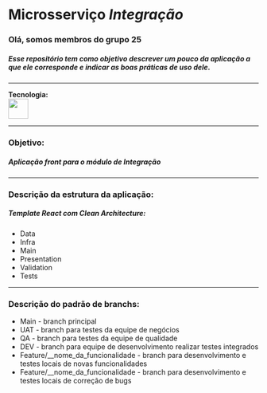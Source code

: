 # Microsserviço <i>Integração</i>

<h3>Olá, somos membros do grupo 25</h3>

<h5>
Esse repositório tem como objetivo descrever um pouco da aplicação a que ele corresponde e indicar as boas práticas de uso dele.
</h5>

<hr>

<b>Tecnologia:</b>
<br/>
<img src="https://cdn.jsdelivr.net/gh/devicons/devicon@latest/icons/react/react-original-wordmark.svg" width="40" height="40" />
          
<hr>
<h3>Objetivo:</h3>
<h5>Aplicação front para o módulo de <i>Integração</i></h5>

<hr>
<h3>Descrição da estrutura da aplicação:</h3>
<h5>Template React com Clean Architecture:</h5>
<ul>
    <li>Data</li>
    <li>Infra</li>
    <li>Main</li>
    <li>Presentation</li>
    <li>Validation</li>
    <li>Tests</li>
</ul>

<hr>
<h3>Descrição do padrão de branchs:</h3>
<ul>
    <li>Main - branch principal
    <li>UAT  - branch para testes da equipe de negócios
    <li>QA   - branch para testes da equipe de qualidade
    <li>DEV  - branch para equipe de desenvolvimento realizar testes integrados
    <li>Feature/__nome_da_funcionalidade - branch para desenvolvimento e testes locais de novas funcionalidades
        <li>Feature/__nome_da_funcionalidade - branch para desenvolvimento e testes locais de correção de bugs
</ul>

